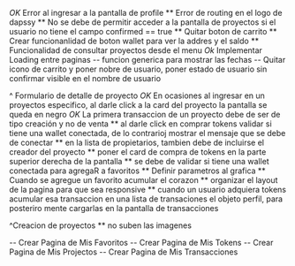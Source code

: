 _OK_ Error al ingresar a la pantalla de profile
** Error de routing en el logo de dapssy
** No se debe de permitir acceder a la pantalla de proyectos si el usuario no tiene el campo confirmed == true
** Quitar boton de carrito
** Crear funcionanlidad de boton wallet para ver la addres y el saldo \*\* Funcionalidad de consultar proyectos desde el menu
_Ok_ Implementar Loading entre paginas
-- funcion generica para mostrar las fechas
-- Quitar icono de carrito y poner nobre de usuario, poner estado de usuario sin confirmar visible en el nombre de usuario

^ Formulario de detalle de proyecto
_OK_ En ocasiones al ingresar en un proyectos especifico, al darle click a la card del proyecto la pantalla se queda en negro
_OK_ La primera transaccion de un proyecto debe de ser de tipo creación y no de venta
** al darle click en comprar tokens validar si tiene una wallet conectada, de lo contrarioj mostrar el mensaje que se debe de conectar
** en la lista de propietarios, tambien debe de incluirse el creador del proyecto
** poner el card de compra de tokens en la parte superior derecha de la pantalla
** se debe de validar si tiene una wallet conectada para agregaR a favoritos
** Definir parametros al grafica
** Cuando se agregue un favorito acumular el corazon
** organizar el layout de la pagina para que sea responsive
** cuando un usuario adquiera tokens acumular esa transaccion en una lista de transaciones el objeto perfil, para posteriro mente cargarlas en la pantalla de transacciones

^Creacion de proyectos
\*\* no suben las imagenes

-- Crear Pagina de Mis Favoritos
-- Crear Pagina de Mis Tokens
-- Crear Pagina de Mis Projectos
-- Crear Pagina de Mis Transacciones
